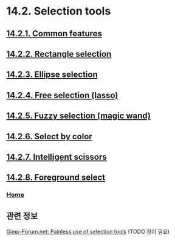# 14.2. Selection tools

## [14.2.1. Common features](./14-02-01-common-features.md)
## [14.2.2. Rectangle selection](./14-02-02-rectangle-selection.md)
## [14.2.3. Ellipse selection](./14-02-03-ellipse-selection.md)
## [14.2.4. Free selection (lasso)](./14-02-04-free-selection-lasso.md)
## [14.2.5. Fuzzy selection (magic wand)](./14-02-05-fuzzy-selection-magic-wand.md)
## [14.2.6. Select by color](./14-02-06-select-by-color.md)
## [14.2.7. Intelligent scissors](./14-02-07-intelligent-scissors.md)
## [14.2.8. Foreground select](./14-02-08-foreground-select.md)

### [Home](./00-home.md)

## 관련 정보
[Gimp-Forum.net: Painless use of selection tools](https://www.gimp-forum.net/Thread-Painless-use-of-selection-tools)
(TODO 정리 필요)